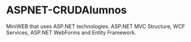 # ASPNET-CRUDAlumnos
MiniWEB that uses ASP.NET technologies. ASP.NET MVC Structure, WCF Services, ASP.NET WebForms and Entity Framework.
